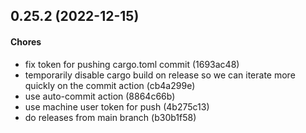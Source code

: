 ## 0.25.2 (2022-12-15)

#### Chores

* fix token for pushing cargo.toml commit (1693ac48)
* temporarily disable cargo build on release so we can iterate more quickly on the commit action (cb4a299e)
* use auto-commit action (8864c66b)
* use machine user token for push (4b275c13)
* do releases from main branch (b30b1f58)

